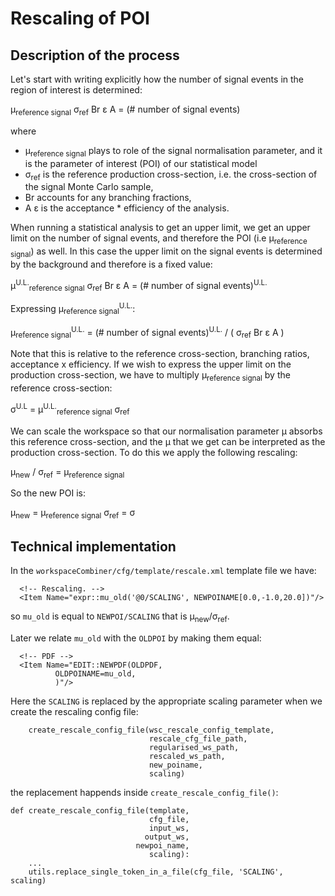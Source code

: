 # Rescaling of POI

## Description of the process

Let's start with writing explicitly how the number of signal events in the region of interest is
determined:

&mu;<sub>reference signal</sub> &sigma;<sub>ref</sub> Br &epsilon; A = (# number of signal events)

where
- &mu;<sub>reference signal</sub> plays to role of the signal normalisation parameter, and it is the parameter of interest
(POI) of our statistical model
- &sigma;<sub>ref</sub> is the reference production cross-section, i.e. the cross-section of the signal Monte Carlo sample,
- Br accounts for any branching fractions,
- A &epsilon; is the acceptance * efficiency of the analysis.



When running a statistical analysis to get an upper limit, we get an upper limit on the number of
signal events, and therefore the POI (i.e &mu;<sub>reference signal</sub>) as well. In this case the
upper limit on the signal events is determined by the background and therefore is a fixed value:

&mu;<sup>U.L.</sup><sub>reference signal</sub> &sigma;<sub>ref</sub> Br &epsilon; A = (# number of signal events)<sup>U.L.</sup>

Expressing &mu;<sub>reference signal</sub><sup>U.L.</sup>:

&mu;<sub>reference signal</sub><sup>U.L.</sup> = (# number of signal events)<sup>U.L.</sup> / ( &sigma;<sub>ref</sub> Br &epsilon; A  )

Note that this is relative to the reference cross-section, branching ratios, acceptance x efficiency.
If we wish to express the upper limit on the production cross-section, we have to multiply
&mu;<sub>reference signal</sub> by the reference cross-section:

&sigma;<sup>U.L</sup> = &mu;<sup>U.L.</sup><sub>reference signal</sub> &sigma;<sub>ref</sub>

We can scale the workspace so that our normalisation parameter &mu; absorbs this reference
cross-section, and the &mu; that we get can be interpreted as the production cross-section.
To do this we apply the following rescaling:

&mu;<sub>new</sub> / &sigma;<sub>ref</sub> = &mu;<sub>reference signal</sub>

So the new POI is:

&mu;<sub>new</sub> = &mu;<sub>reference signal</sub> &sigma;<sub>ref</sub> = &sigma;

## Technical implementation


In the `workspaceCombiner/cfg/template/rescale.xml` template file we have:

~~~~
  <!-- Rescaling. -->
  <Item Name="expr::mu_old('@0/SCALING', NEWPOINAME[0.0,-1.0,20.0])"/>
~~~~

so `mu_old` is equal to `NEWPOI/SCALING` that is &mu;<sub>new</sub>/&sigma;<sub>ref</sub>.

Later we relate `mu_old` with the `OLDPOI` by making them equal:

~~~~
  <!-- PDF -->
  <Item Name="EDIT::NEWPDF(OLDPDF,
	      OLDPOINAME=mu_old,
	      )"/>
~~~~


Here the `SCALING` is replaced by the appropriate scaling parameter when we create the rescaling
config file:

~~~~
    create_rescale_config_file(wsc_rescale_config_template,
                               rescale_cfg_file_path,
                               regularised_ws_path,
                               rescaled_ws_path,
                               new_poiname,
                               scaling)
~~~~

the replacement happends inside `create_rescale_config_file()`:

~~~~
def create_rescale_config_file(template,
                               cfg_file,
                               input_ws,
                              output_ws,
                            newpoi_name,
                               scaling):
    ...
    utils.replace_single_token_in_a_file(cfg_file, 'SCALING',        scaling)
~~~~

